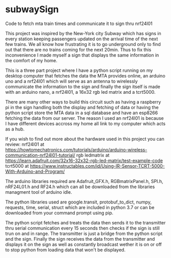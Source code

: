 # subwaySign
Code to fetch mta train times and communicate it to sign thru nrf24l01

This project was inspired by the New-York city Subway which has signs in every station keeping passengers updated 
on the arrival time of the next few trains. We all know how frustrating it is to go underground only to find out that
there are no trains coming for the next 20min. Thus to fix this inconvenience I made myself a sign that displays the same information
in the comfort of my home.

This is a three part project where I have a python script running on my desktop computer that fetches the data the MTA provides
online, an arduino uno and a nrf24l01 which will serve as an antenna to wirelessly communicate the information to the sign 
and finally the sign itself is made with an arduino nano, a nrf24l01, a 16x32 rgb led matrix and a tcrt5000.

There are many other ways to build this circuit such as having a raspberry pi in the sign handling both the display and fetching of data or
having the python script store the MTA data in a sql database and have an esp8266 fetching the data from our server. 
The reason I used an nrf24l01 is because I have different devices accross my home all link to my computer which acts as a hub.

If you wish to find out more about the hardware used in this project you can review:
nrf24l01 at https://howtomechatronics.com/tutorials/arduino/arduino-wireless-communication-nrf24l01-tutorial/
rgb ledmatrix at https://learn.adafruit.com/32x16-32x32-rgb-led-matrix/test-example-code
tcrt5000 at https://www.instructables.com/id/Using-IR-Sensor-TCRT-5000-With-Arduino-and-Program/

The arduino libraries required are Adafruit_GFX.h, RGBmatrixPanel.h, SPI.h, nRF24L01.h and RF24.h which can all be downloaded from
the libraries managment tool of arduino idle.

The python libraries used are google.transit, protobuf_to_dict, numpy, requests, time, serial, struct which are included in python 3.7 
or can be downloaded from your command prompt using pip.

The python script fetches and treats the data then sends it to the transmitter thru serial communication every 15 seconds then checks if the sign is still trun on and in range. The transmitter is just a bridge from the python script and the sign. Finally the sign receives the data from the transmitter and displays it on the sign as well as constantly broadcast wether it is on or off to stop python from loading data that won't be displayed.
